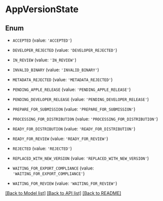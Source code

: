# AppVersionState


## Enum

* `ACCEPTED` (value: `'ACCEPTED'`)

* `DEVELOPER_REJECTED` (value: `'DEVELOPER_REJECTED'`)

* `IN_REVIEW` (value: `'IN_REVIEW'`)

* `INVALID_BINARY` (value: `'INVALID_BINARY'`)

* `METADATA_REJECTED` (value: `'METADATA_REJECTED'`)

* `PENDING_APPLE_RELEASE` (value: `'PENDING_APPLE_RELEASE'`)

* `PENDING_DEVELOPER_RELEASE` (value: `'PENDING_DEVELOPER_RELEASE'`)

* `PREPARE_FOR_SUBMISSION` (value: `'PREPARE_FOR_SUBMISSION'`)

* `PROCESSING_FOR_DISTRIBUTION` (value: `'PROCESSING_FOR_DISTRIBUTION'`)

* `READY_FOR_DISTRIBUTION` (value: `'READY_FOR_DISTRIBUTION'`)

* `READY_FOR_REVIEW` (value: `'READY_FOR_REVIEW'`)

* `REJECTED` (value: `'REJECTED'`)

* `REPLACED_WITH_NEW_VERSION` (value: `'REPLACED_WITH_NEW_VERSION'`)

* `WAITING_FOR_EXPORT_COMPLIANCE` (value: `'WAITING_FOR_EXPORT_COMPLIANCE'`)

* `WAITING_FOR_REVIEW` (value: `'WAITING_FOR_REVIEW'`)

[[Back to Model list]](../README.md#documentation-for-models) [[Back to API list]](../README.md#documentation-for-api-endpoints) [[Back to README]](../README.md)


